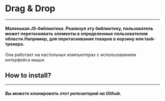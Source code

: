 # Drag & Drop
___
#### Маленькая  JS-библиотека. Реализуя эту библиотеку, пользователь может перетаскивать элементы в определенные пользователем области.Например, для перетаскивания товаров в корзину или task-трекера.
Она работает на настольных компьютерах с использованием интерфейса мыши.

## How to install?
___
##### Вы можете клонировать этот репозиторий на Github.
